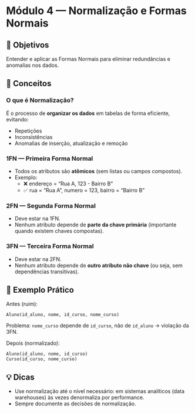 # Módulo 4 — Normalização e Formas Normais

## 🎯 Objetivos
Entender e aplicar as Formas Normais para eliminar redundâncias e anomalias nos dados.

## 🧠 Conceitos

### O que é Normalização?
É o processo de **organizar os dados** em tabelas de forma eficiente, evitando:
- Repetições
- Inconsistências
- Anomalias de inserção, atualização e remoção

### 1FN — Primeira Forma Normal
- Todos os atributos são **atômicos** (sem listas ou campos compostos).
- Exemplo:
  - ❌ endereço = “Rua A, 123 - Bairro B”
  - ✅ rua = “Rua A”, numero = 123, bairro = “Bairro B”

### 2FN — Segunda Forma Normal
- Deve estar na 1FN.
- Nenhum atributo depende de **parte da chave primária** (importante quando existem chaves compostas).

### 3FN — Terceira Forma Normal
- Deve estar na 2FN.
- Nenhum atributo depende de **outro atributo não chave** (ou seja, sem dependências transitivas).

## 🧱 Exemplo Prático

Antes (ruim):
```
Aluno(id_aluno, nome, id_curso, nome_curso)
```

Problema: `nome_curso` depende de `id_curso`, não de `id_aluno` → violação da 3FN.

Depois (normalizado):
```
Aluno(id_aluno, nome, id_curso)
Curso(id_curso, nome_curso)
```

## 💡 Dicas
- Use normalização até o nível necessário: em sistemas analíticos (data warehouses) às vezes denormaliza por performance.
- Sempre documente as decisões de normalização.
